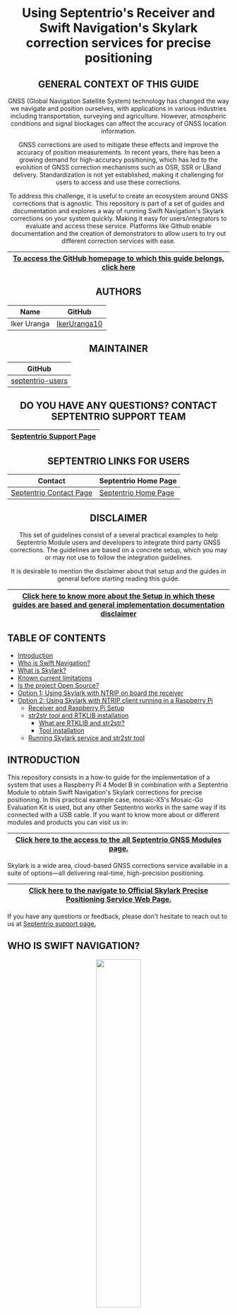 <div align="center">
  
# Using Septentrio's Receiver and Swift Navigation's Skylark correction services for precise positioning

## GENERAL CONTEXT OF THIS GUIDE

GNSS (Global Navigation Satellite System) technology has changed the way we navigate and position ourselves, with applications in various industries including transportation, surveying and agriculture. However, atmospheric conditions and signal blockages can affect the accuracy of GNSS location information. 

GNSS corrections are used to mitigate these effects and improve the accuracy of position measurements. In recent years, there has been a growing demand for high-accuracy positioning, which has led to the evolution of GNSS correction mechanisms such as OSR, SSR or LBand delivery. Standardization is not yet established, making it challenging for users to access and use these corrections. 

To address this challenge, it is useful to create an ecosystem around GNSS corrections that is agnostic. This repository is part of a set of guides and documentation and explores a way of running Swift Navigation's Skylark corrections on your system quickly. Making it easy for users/integrators to evaluate and access these service. Platforms like Github enable documentation and the creation of demonstrators to allow users to try out different correction services with ease.

| <a href="https://github.com/septentrio-gnss/SeptentrioAgnostic#set-up-guide-to-use-third-party-osr-and-ssr-correction-services-with-septentrios-receivers-for-precise-positioning">To access the GitHub homepage to which this guide belongs, click here</a>|
|---|

## AUTHORS
  
| Name | GitHub |
|------|--------|
| Iker Uranga | <a href="https://github.com/IkerUranga10">IkerUranga10</a> </br> |    

## MAINTAINER
  
| GitHub |
|--------|
| <a href="https://github.com/septentrio-users">septentrio-users</a> </br> |    

## DO YOU HAVE ANY QUESTIONS? CONTACT SEPTENTRIO SUPPORT TEAM

| <a href="https://web.septentrio.com/GH-SSN-support ">Septentrio Support Page</a>|
|---|

## SEPTENTRIO LINKS FOR USERS
 
| Contact                                                                          | Septentrio Home Page                                                        |
|----------------------------------------------------------------------------------|-----------------------------------------------------------------------------|
| <a href="https://web.septentrio.com/GH-SSN-contact ">Septentrio Contact Page</a> | <a href="https://web.septentrio.com/SKY-SSN-home">Septentrio Home Page</a> |

## DISCLAIMER
  
This set of guidelines consist of a several practical examples to help Septentrio Module users and developers to integrate third party GNSS corrections. The guidelines are based on a concrete setup, which you may or may not use to follow the integration guidelines.

It is desirable to mention the disclaimer about that setup and the guides in general before starting reading this guide.
  
| <a href="https://github.com/septentrio-gnss/SeptentrioAgnostic/tree/main/Receiver%20and%20Raspberry%20Setup#disclaimer">Click here to know more about the Setup in which these guides are based and general implementation documentation disclaimer</a> |
|---|

</div>

## TABLE OF CONTENTS

<!--ts-->

* [Introduction](#introduction)
* [Who is Swift Navigation?](#who-is-swift-navigation)
* [What is Skylark?](#what-is-skylark)
* [Known current limitations](#known-current-limitations-with-skylark-when-used-with-septentrio-receivers)
* [Is the project Open Source?](#is-the-project-open-source)
* [Option 1: Using Skylark with NTRIP on board the receiver](#option-1-using-skylark-with-ntrip-on-board-the-receiver)
* [Option 2: Using Skylark with NTRIP client running in a Raspberry Pi](#option-2-using-skylark-with-ntrip-client-running-in-a-raspberry-pi)
   * [Receiver and Raspberry Pi Setup](#receiver-and-raspberry-pi-setup)
   * [str2str tool and RTKLIB installation](#str2str-tool-and-rtklib-installation)
      * [What are RTKLIB and str2str?](#what-are-rtklib-and-str2str)
      * [Tool installation](#tool-installation)
   * [Running Skylark service and str2str tool](#running-skylark-service-and-str2str-tool)

<!--te-->

## INTRODUCTION

This repository consists in a how-to guide for the implementation of a system that uses a Raspberry Pi 4 Model B in combination with a Septentrio Module to obtain Swift Navigation's Skylark corrections for precise positioning. In this practical example case, mosaic-X5's Mosaic-Go Evaluation Kit is used, but any other Septentrio works in the same way if its connected with a USB cable. If you want to know more about or different modules and products you can visit us in: 

<div align="center">

| <a href="https://web.septentrio.com/SKY-SSN-RX">Click here to the access to the all Septentrio GNSS Modules page.</a> |
|---|
   
</div>

Skylark is a wide area, cloud-based GNSS corrections service available in a suite of options—all delivering real-time, high-precision positioning.

<div align="center">

| <a href="https://www.swiftnav.com/skylark">Click here to the navigate to Official Skylark Precise Positioning Service Web Page.</a> |
|---|
   
</div>

If you have any questions or feedback, please don't hesitate to reach out to us at <a href="https://web.septentrio.com/GH-SSN-support">Septentrio support page.</a>

## WHO IS SWIFT NAVIGATION?

<p align="center">
    <img src="doc_sources/swift_logo.png" width="45%">

Swift has the mission to build a safer and more efficient future by changing the way we navigate and understand every centimeter of our planet.

Swift delivers safe and precise positioning to keep the autonomous vehicles of today—and the future—in their lane. Swift continues to innovate with its ecosystem of precise positioning solutions for autonomous applications. They build on the foundation by offering a full suite of positioning solutions that are accurate, affordable and easily integrated while being reliable and secure for a variety of autonomous applications requiring precision positioning.

They value openness and participate in an open community, and when possible make our documentation, specifications, pricing and support available freely online. Swift products are designed and assembled in California, USA and benefit thousands of customers across the globe.

## What is SKYLARK?

<p align="center">
    <img src="doc_sources/skylark.png" width="50%">

Swift Navigation’s Skylark is a wide area, cloud-based GNSS corrections service that delivers real-time high-precision positioning to autonomous vehicles, automotive, mobile and mass-market applications. Skylark delivers seamless corrections to continents across the globe including the United States, Europe, South Korea, Japan and Australia. Built from the ground-up for autonomy at scale, Skylark enables lane-level positioning, fast convergence times and high integrity and availability required by mass-market automotive and autonomous applications. 

To know more about the service you can visit the following official web pages:
<div align="center">  
    
| <a href="https://www.swiftnav.com/skylark">Swift Navigation's official Skylark web page</a> |
|---|
    
| <a href="https://www.swiftnav.com/sites/default/files/skylark_product_summary.pdf">Skylark Product Summary document</a> |
|---|
   
| <a href="https://account.swiftnav.com/sign-up/septentrio">Click here to sign up to Skylark services now.</a> |
|---|
          
</div>

## Known current limitations with Skylark when used with Septentrio receivers
**Note**
:information_source: Although Swiftnav Skylark correction stream contains 3 constellations: Galileo, GPS and BeiDou; Septentrions Receivers only accepts fully RTCM standard compliant data, therefore GPS and Galileo are the only constellations currently used. To be highlighted as well is that the RTK Fix rate of Septentrio receivers, when using Skylark corrections, increases significantly if only GPS corrections are used, this is due to the correction quality difference for the different constellations.

## IS THE PROJECT OPEN SOURCE?
This implementation guide for the Skylark correction services offered by Swift Navigation is open-source. That is, this repository does not contain any code created or modified by us, but is a guide to using the RTKLIB library or other techniques such as sharing the internet via USB cable from the Rapsberry Pi to the Septentrio receiver. Therefore, this guide could be modified thanks to the feedback of the users who use it, so you are welcome to leave us your opinion or suggestions for improvement.

## Option 1: Using Skylark with NTRIP on board the receiver
SwiftNav works over NTRIP. Luckily all Septentrio receivers support NTRIP and have an NTRIP client embedded in the GNSS receiver. This can be accessed via the web-user interface.

A guide on how to use NTRIP in Septentrio receivers can be found here:

<div align="center">
    
| <a href="https://customersupport.septentrio.com/s/article/How-to-receive-corrections-via-NTRIP"> Click here to see how to use NTRIP with Septentrio receivers.</a> |
|---|
    
</div>

The section below however make a setup of NTRIP using a Raspberry Pi setup which when together with the mosaic-go might alternatively use an NTRIP client running in the Raspberry Pi.

## Option 2: Using Skylark with NTRIP client running in a Raspberry Pi
This method can be handy in the following circumstances:
-When the user cannot share internet access from the processor to the mosaic-go in order to use NTRIP
-When the user prefers to use a standard Serial port from the receiver 

The instructions below try to mimic a customer CPU using in this case a Raspberry Pi.

### RECEIVER AND RASPBERRY PI SETUP

Besides using the NTRIP client embedded in the receiver, the implementation of this service is based and tested on a specific setup. This setup consists of two main elements and their wiring and peripherals. These elements are the Mosaic-Go Module evaluation kit and a Raspberry Pi 4 Model B. 

<div align="center">
    
| <a href="https://github.com/septentrio-gnss/SeptentrioAgnostic#set-up-guide-to-use-third-party-osr-and-ssr-corrections-with-septentrios-receivers-for-precise-positioning"> Click here to acces to our Set Up Guide to use Third Party OSR and SSR correction services with Septentrio's Receivers for precise positioning.</a> |
|---|
    
</div>

It is necessary to follow the instructions of the previous setup installation guide, to return to this point for the implementation of the Swift Navigation's Skylark corrections service.

### STR2STR TOOL AND RTKLIB INSTALLATION

Once the setup described above has been installed, the next step is to install a RTKLIB's tool called str2str, to be able to receive corrections from Skylark NTRIP Server/Caster to send them to the receiver and for to receive NMEA:GGA Messages from the receiver to send them to Skylark NTRIP Server/Caster.

#### What are RTKLIB and str2str?

**RTKLIB:**

<a href="https://rtklib.com/">RTKLIB </a> is an open source program package for standard and precise positioning with GNSS (Global Navigation Satellite System). RTKLIB consists of a portable program library and several APs (application programs) utilizing the library. The Application Program we are going to use is str2str.

**str2str:**

<a href="https://manpages.debian.org/unstable/rtklib/str2str.1.en.html">str2str </a> is an Application Program that receives input data from a stream and divides and outputs them to one or multiple streams. The input stream can be serial, TCP client, TCP server, NTRIP client, or file. The output stream can also be serial, TCP client, TCP server, NTRIP server, or file.

This repository provides a solution for a specific case where the input stream is a corrections provider that uses NTRIP. In this case, you should have the information (host, stream, password, etc.) of the NTRIP connection of the Correction Service Provider.

#### TOOL INSTALLATION

For the installation of the str2str tool, please following the next guide:

<div align="center">
    
| <a href="https://github.com/septentrio-gnss/SeptentrioAgnostic/tree/main/str2str#how-to-use-rtklibs-str2str-tool-to-receive-corrections-from-ntrip-server-and-send-them-to-septentrio-receiver"> How to use RTKLIB's str2str tool to receive corrections from NTRIP Server and send them to Septentrio receiver</a> |
|---|
    
</div>

Once the installation of the str2str tool has been made, there is only one last step is missing, which is the execution of the tool with your NTRIP credentials and serial port configuration. This steps are show in <a href="https://github.com/septentrio-gnss/SwiftCorrectionsWithSeptentrio#running-skylark-service-and-str2str-tool">next section</a>.

### Running Skylark service and str2str tool

Once the Receiver and Raspberry Pi setup and RTKLIB's str2str tool installation are done, the only step remaining is to execute the str2str tool as showed in the previous mentioned guide. Also, here is a generic example of the usage of str2str having NTRIP as an input source and Serial port as an output.

<p align="center">
        <img src="doc_sources/command.png" width="100%">

